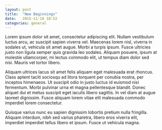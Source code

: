 ```yaml
---
layout: post
title:  "New Beginnings"
date:   2015-11-16 10:52
categories: general
---
```

Lorem ipsum dolor sit amet, consectetur adipiscing elit. Nullam vestibulum luctus arcu, ac suscipit sapien viverra vel. Maecenas lorem nisl, viverra in sodales ut, vehicula sit amet augue. Morbi a turpis ipsum. Fusce ultricies justo non ligula semper quis gravida leo sodales. Aliquam posuere, ipsum at molestie ullamcorper, mi lectus commodo elit, ut tempus diam dolor sed nisi. Mauris vel tortor libero. 

<!--more-->

Aliquam ultrices lacus sit amet felis aliquam eget malesuada erat rhoncus. Class aptent taciti sociosqu ad litora torquent per conubia nostra, per inceptos himenaeos. Ut suscipit odio in justo luctus id euismod nisi fermentum. Morbi pulvinar urna et magna pellentesque blandit. Donec aliquet dui et metus suscipit eget iaculis libero sagittis. In vel diam at augue laoreet dignissim. Fusce aliquam lorem vitae elit malesuada commodo imperdiet lorem consectetur. 

Quisque varius nunc eu sapien dignissim lobortis pretium nulla fringilla. Aliquam interdum, nibh sed varius pharetra, libero eros viverra elit, imperdiet imperdiet tellus libero et ipsum. Fusce ut vehicula magna.
